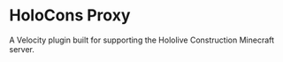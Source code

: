 # HoloCons Proxy

A Velocity plugin built for supporting the Hololive Construction Minecraft server.
